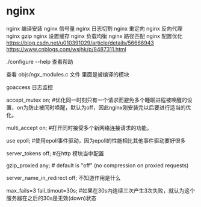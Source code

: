 # nginx

nginx 编译安装
nginx 信号量
nginx 日志切割
nginx 重定向
nginx 反向代理
nginx gzip
nginx 设置缓存
nginx 负载均衡
nginx 路径匹配
nginx 配置优化 https://blog.csdn.net/u010391029/article/details/56666943 https://www.cnblogs.com/wsjhk/p/8487311.html

./configure --help 查看帮助

查看 objs/ngx_modules.c 文件 里面是被编译的模块

goaccess 日志监控

accept_mutex on; #优化同一时刻只有一个请求而避免多个睡眠进程被唤醒的设置，on为防止被同时唤醒，默认为off，因此nginx刚安装完以后要进行适当的优化。

multi_accept on; #打开同时接受多个新网络连接请求的功能。

use epoll; #使用epoll事件驱动，因为epoll的性能相比其他事件驱动要好很多

server_tokens off; #在http 模块当中配置

gzip_proxied any; # default is "off" (no compression on proxied requests)

server_name_in_redirect off; 不知道作用是什么

max_fails=3 fail_timout=30s;   #如果在30s内连续三次产生3次失败，就认为这个服务器在之后的30s是无效(down)状态

